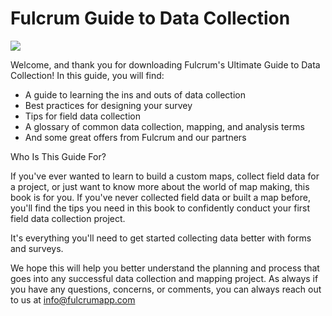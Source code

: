 
# Fulcrum Guide to Data Collection

![](http://www.fulcrumapp.com/assets/img/fulcrum-logo.png)

Welcome, and thank you for downloading Fulcrum's Ultimate Guide to Data Collection! In this guide, you will find:

- A guide to learning the ins and outs of data collection
- Best practices for designing your survey
- Tips for field data collection
- A glossary of common data collection, mapping, and analysis terms
- And some great offers from Fulcrum and our partners

Who Is This Guide For?

If you've ever wanted to learn to build a custom maps, collect field data for a project, or just want to know more about the world of map making, this book is for you. If you've never collected field data or built a map before, you'll find the tips you need in this book to confidently conduct your first field data collection project. 

It's everything you'll need to get started collecting data better with forms and surveys.

We hope this will help you better understand the planning and process that goes into any successful data collection and mapping project. As always if you have any questions, concerns, or comments, you can always reach out to us at [info@fulcrumapp.com](mailto:info@fulcrumapp.com)